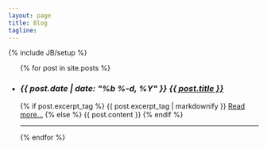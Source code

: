 ```yaml
---
layout: page
title: Blog
tagline:
---
```

{% include JB/setup %}

  <ul class="posts">
    {% for post in site.posts %}
      <li>
        <h3>
        <em>
        <span class="post-date">{{ post.date | date: "%b %-d, %Y" }}</span>
        <a class="post-link" href="{{ post.url | prepend: site.baseurl }}">{{ post.title }}</a>
        </em>
        </h3>
        {% if post.excerpt_tag %}
          {{ post.excerpt_tag | markdownify }}
          <a href="{{ post.url | prepend: site.baseurl }}">Read more...</a>
        {% else %}
          {{ post.content }}
        {% endif %}
      </li>
      <hr>
    {% endfor %}
  </ul>
